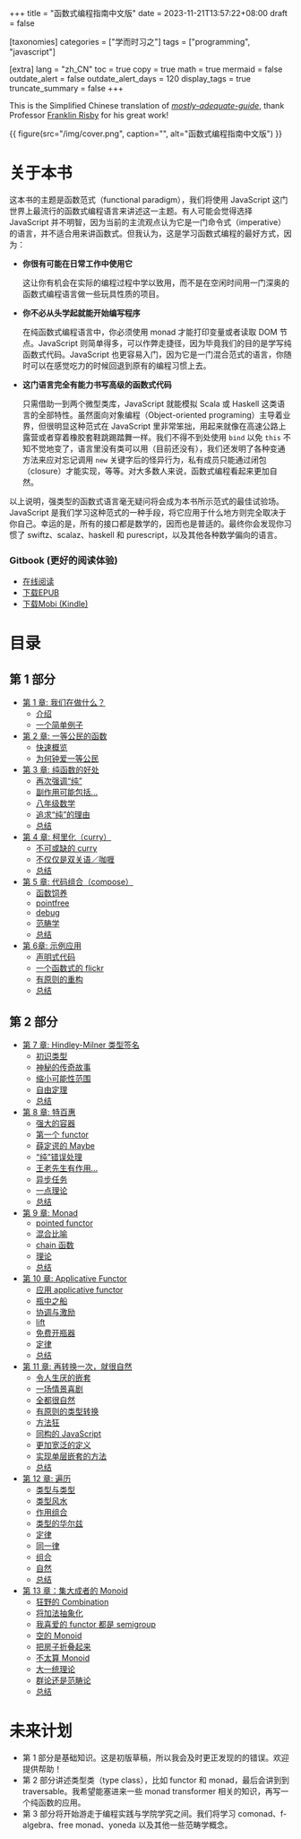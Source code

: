 +++
title = "函数式编程指南中文版"
date = 2023-11-21T13:57:22+08:00
draft = false

[taxonomies]
categories = ["学而时习之"]
tags = ["programming", "javascript"]

[extra]
lang = "zh_CN"
toc = true
copy = true
math = true
mermaid = false
outdate_alert = false
outdate_alert_days = 120
display_tags = true
truncate_summary = false
+++

This is the Simplified Chinese translation of *[mostly-adequate-guide](https://github.com/DrBoolean/mostly-adequate-guide)*, thank Professor [Franklin Risby](https://github.com/DrBoolean) for his great work!
<!--more-->
{{ figure(src="/img/cover.png", caption="", alt="函数式编程指南中文版") }}

# 关于本书

这本书的主题是函数范式（functional paradigm），我们将使用 JavaScript 这门世界上最流行的函数式编程语言来讲述这一主题。有人可能会觉得选择 JavaScript 并不明智，因为当前的主流观点认为它是一门命令式（imperative）的语言，并不适合用来讲函数式。但我认为，这是学习函数式编程的最好方式，因为：

 * **你很有可能在日常工作中使用它**

    这让你有机会在实际的编程过程中学以致用，而不是在空闲时间用一门深奥的函数式编程语言做一些玩具性质的项目。

 * **你不必从头学起就能开始编写程序**

    在纯函数式编程语言中，你必须使用 monad 才能打印变量或者读取 DOM 节点。JavaScript 则简单得多，可以作弊走捷径，因为毕竟我们的目的是学写纯函数式代码。JavaScript 也更容易入门，因为它是一门混合范式的语言，你随时可以在感觉吃力的时候回退到原有的编程习惯上去。

 * **这门语言完全有能力书写高级的函数式代码**

    只需借助一到两个微型类库，JavaScript 就能模拟 Scala 或 Haskell 这类语言的全部特性。虽然面向对象编程（Object-oriented programing）主导着业界，但很明显这种范式在 JavaScript 里非常笨拙，用起来就像在高速公路上露营或者穿着橡胶套鞋跳踢踏舞一样。我们不得不到处使用 `bind` 以免 `this` 不知不觉地变了，语言里没有类可以用（目前还没有），我们还发明了各种变通方法来应对忘记调用 `new` 关键字后的怪异行为，私有成员只能通过闭包（closure）才能实现，等等。对大多数人来说，函数式编程看起来更加自然。

以上说明，强类型的函数式语言毫无疑问将会成为本书所示范式的最佳试验场。JavaScript 是我们学习这种范式的一种手段，将它应用于什么地方则完全取决于你自己。幸运的是，所有的接口都是数学的，因而也是普适的。最终你会发现你习惯了 swiftz、scalaz、haskell 和 purescript，以及其他各种数学偏向的语言。

### Gitbook (更好的阅读体验)

* [在线阅读](https://llh911001.gitbooks.io/mostly-adequate-guide-chinese/content/)
* [下载EPUB](https://www.gitbook.com/download/epub/book/llh911001/mostly-adequate-guide-chinese)
* [下载Mobi (Kindle)](https://www.gitbook.com/download/mobi/book/llh911001/mostly-adequate-guide-chinese)

# 目录

## 第 1 部分

* [第 1 章: 我们在做什么？](../mostly-adequate-guide-ch1/)
  * [介绍](../mostly-adequate-guide-ch1/#jie-shao)
  * [一个简单例子](../mostly-adequate-guide-ch1/#yi-ge-jian-dan-li-zi)
* [第 2 章: 一等公民的函数](../mostly-adequate-guide-ch2/)
  * [快速概览](../mostly-adequate-guide-ch2/#快速概览)
  * [为何钟爱一等公民](../mostly-adequate-guide-ch2/#为何钟爱一等公民)
* [第 3 章: 纯函数的好处](../mostly-adequate-guide-ch3/)
  * [再次强调“纯”](../mostly-adequate-guide-ch3/#再次强调“纯”)
  * [副作用可能包括...](../mostly-adequate-guide-ch3/#副作用可能包括)
  * [八年级数学](../mostly-adequate-guide-ch3/#八年级数学)
  * [追求“纯”的理由](../mostly-adequate-guide-ch3/#追求“纯”的理由)
  * [总结](../mostly-adequate-guide-ch3/#总结)
* [第 4 章: 柯里化（curry）](../mostly-adequate-guide-ch4/)
  * [不可或缺的 curry](../mostly-adequate-guide-ch4/#不可或缺的-curry)
  * [不仅仅是双关语／咖喱](../mostly-adequate-guide-ch4/#不仅仅是双关语咖喱)
  * [总结](../mostly-adequate-guide-ch4/#总结)
* [第 5 章: 代码组合（compose）](../mostly-adequate-guide-ch5/)
  * [函数饲养](../mostly-adequate-guide-ch5/#函数饲养)
  * [pointfree](../mostly-adequate-guide-ch5/#pointfree)
  * [debug](../mostly-adequate-guide-ch5/#debug)
  * [范畴学](../mostly-adequate-guide-ch5/#范畴学)
  * [总结](../mostly-adequate-guide-ch5/#总结)
* [第 6章: 示例应用](../mostly-adequate-guide-ch6/)
  * [声明式代码](../mostly-adequate-guide-ch6/#声明式代码)
  * [一个函数式的 flickr](../mostly-adequate-guide-ch6/#一个函数式的-flickr)
  * [有原则的重构](../mostly-adequate-guide-ch6/#有原则的重构)
  * [总结](../mostly-adequate-guide-ch6/#总结)

## 第 2 部分

* [第 7 章: Hindley-Milner 类型签名](../mostly-adequate-guide-ch7/)
  * [初识类型](../mostly-adequate-guide-ch7/#初识类型)
  * [神秘的传奇故事](../mostly-adequate-guide-ch7/#神秘的传奇故事)
  * [缩小可能性范围](../mostly-adequate-guide-ch7/#缩小可能性范围)
  * [自由定理](../mostly-adequate-guide-ch7/#自由定理)
  * [总结](../mostly-adequate-guide-ch7/#总结)
* [第 8 章: 特百惠](../mostly-adequate-guide-ch8/)
  * [强大的容器](../mostly-adequate-guide-ch8/#强大的容器)
  * [第一个 functor](../mostly-adequate-guide-ch8/#第一个-functor)
  * [薛定谔的 Maybe](../mostly-adequate-guide-ch8/#薛定谔的-maybe)
  * [“纯”错误处理](../mostly-adequate-guide-ch8/#“纯”错误处理)
  * [王老先生有作用...](../mostly-adequate-guide-ch8/#王老先生有作用)
  * [异步任务](../mostly-adequate-guide-ch8/#异步任务)
  * [一点理论](../mostly-adequate-guide-ch8/#一点理论)
  * [总结](../mostly-adequate-guide-ch8/#总结)
* [第 9 章: Monad](../mostly-adequate-guide-ch9/)
  * [pointed functor](../mostly-adequate-guide-ch9/#pointed-functor)
  * [混合比喻](../mostly-adequate-guide-ch9/#混合比喻)
  * [chain 函数](../mostly-adequate-guide-ch9/#chain-函数)
  * [理论](../mostly-adequate-guide-ch9/#理论)
  * [总结](../mostly-adequate-guide-ch9/#总结)
* [第 10 章: Applicative Functor](../mostly-adequate-guide-ch10/)
  * [应用 applicative functor](../mostly-adequate-guide-ch10/#应用-applicative-functor)
  * [瓶中之船](../mostly-adequate-guide-ch10/#瓶中之船)
  * [协调与激励](../mostly-adequate-guide-ch10/#协调与激励)
  * [lift](../mostly-adequate-guide-ch10/#lift)
  * [免费开瓶器](../mostly-adequate-guide-ch10/#免费开瓶器)
  * [定律](../mostly-adequate-guide-ch10/#定律)
  * [总结](../mostly-adequate-guide-ch10/#总结)
* [第 11 章: 再转换一次，就很自然](../mostly-adequate-guide-ch11/)
  * [令人生厌的嵌套](../mostly-adequate-guide-ch11/#令人生厌的嵌套)
  * [一场情景喜剧](../mostly-adequate-guide-ch11/#一场情景喜剧)
  * [全都很自然](../mostly-adequate-guide-ch11/#全都很自然)
  * [有原则的类型转换](../mostly-adequate-guide-ch11/#有原则的类型转换)
  * [方法狂](../mostly-adequate-guide-ch11/#方法狂)
  * [同构的 JavaScript](../mostly-adequate-guide-ch11/#同构的-javascript)
  * [更加宽泛的定义](../mostly-adequate-guide-ch11/#更加宽泛的定义)
  * [实现单层嵌套的方法](../mostly-adequate-guide-ch11/#实现单层嵌套的方法)
  * [总结](../mostly-adequate-guide-ch11/#总结)
* [第 12 章: 遍历](../mostly-adequate-guide-ch12/)
  * [类型与类型](../mostly-adequate-guide-ch12/#类型与类型)
  * [类型风水](../mostly-adequate-guide-ch12/#类型风水)
  * [作用组合](../mostly-adequate-guide-ch12/#作用组合)
  * [类型的华尔兹](../mostly-adequate-guide-ch12/#类型的华尔兹)
  * [定律](../mostly-adequate-guide-ch12/#定律)
  * [同一律](../mostly-adequate-guide-ch12/#同一律-identity)
  * [组合](../mostly-adequate-guide-ch12/#组合-composition)
  * [自然](../mostly-adequate-guide-ch12/#自然-naturality)
  * [总结](../mostly-adequate-guide-ch12/#总结)
* [第 13 章：集大成者的 Monoid](../mostly-adequate-guide-ch13/)
  * [狂野的 Combination](../mostly-adequate-guide-ch13/#狂野的-combination)
  * [将加法抽象化](../mostly-adequate-guide-ch13/#将加法抽象化)
  * [我喜爱的 functor 都是 semigroup](../mostly-adequate-guide-ch13/#我喜爱的-functor-都是-semigroup)
  * [空的 Monoid](../mostly-adequate-guide-ch13/#空的-monoid)
  * [把房子折叠起来](../mostly-adequate-guide-ch13/#把房子折叠起来)
  * [不太算 Monoid](../mostly-adequate-guide-ch13/#不太算-monoid)
  * [大一统理论](../mostly-adequate-guide-ch13/#大一统理论)
  * [群论还是范畴论](../mostly-adequate-guide-ch13/#群论还是范畴论)
  * [总结](../mostly-adequate-guide-ch13/#总结)

# 未来计划

* 第 1 部分是基础知识。这是初版草稿，所以我会及时更正发现的的错误。欢迎提供帮助！
* 第 2 部分讲述类型类（type class），比如 functor 和 monad，最后会讲到到 traversable。我希望能塞进来一些 monad transformer 相关的知识，再写一个纯函数的应用。
* 第 3 部分将开始游走于编程实践与学院学究之间。我们将学习 comonad、f-algebra、free monad、yoneda 以及其他一些范畴学概念。


